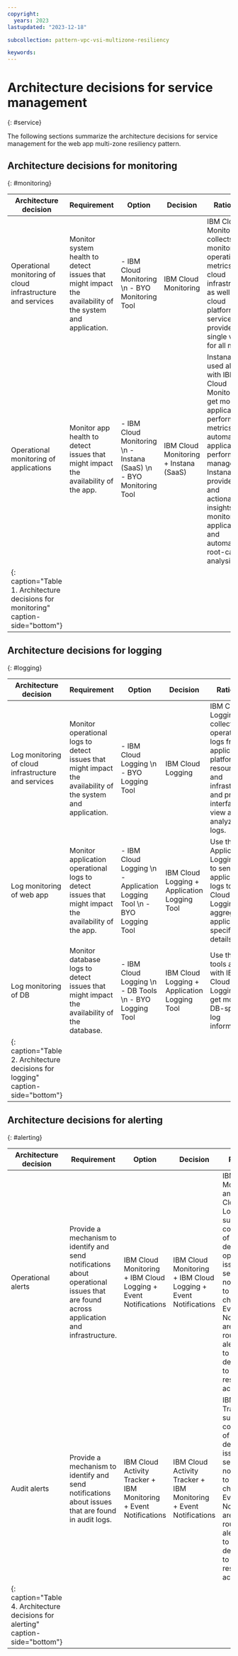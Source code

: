 ```yaml
---
copyright:
  years: 2023
lastupdated: "2023-12-18"

subcollection: pattern-vpc-vsi-multizone-resiliency

keywords:
---
```

# Architecture decisions for service management

{: #service}

The following sections summarize the architecture decisions for service management for the web app multi-zone resiliency pattern.

## Architecture decisions for monitoring

{: #monitoring}

| Architecture decision                                                              | Requirement                                                                                              | Option                                                              | Decision                              | Rationale                                                                                                                                                                                                                                                |
| ---------------------------------------------------------------------------------- | -------------------------------------------------------------------------------------------------------- | ------------------------------------------------------------------- | ------------------------------------- | -------------------------------------------------------------------------------------------------------------------------------------------------------------------------------------------------------------------------------------------------------- |
| Operational monitoring of cloud infrastructure and services                        | Monitor system health to detect issues that might impact the availability of the system and application. | - IBM Cloud Monitoring \n - BYO Monitoring Tool                     | IBM Cloud Monitoring                  | IBM Cloud Monitoring collects and monitors operational metrics for cloud infrastructure as well as the cloud platform and services and provides a single view for all metrics                                                                            |
| Operational monitoring of applications                                             | Monitor app health to detect issues that might impact the availability of the app.                       | - IBM Cloud Monitoring \n - Instana (SaaS) \n - BYO Monitoring Tool | IBM Cloud Monitoring + Instana (SaaS) | Instana is used along with IBM Cloud Monitoring to get more application performance metrics and automate application performance management. Instana provides data and actionable insights to monitor the applications and automate root-cause analysis. |
| {: caption="Table 1. Architecture decisions for monitoring" caption-side="bottom"} |                                                                                                          |                                                                     |                                       |                                                                                                                                                                                                                                                          |

## Architecture decisions for logging

{: #logging}

| Architecture decision                                                           | Requirement                                                                                                 | Option                                                                  | Decision                                     | Rationale                                                                                                                                                   |
| ------------------------------------------------------------------------------- | ----------------------------------------------------------------------------------------------------------- | ----------------------------------------------------------------------- | -------------------------------------------- | ----------------------------------------------------------------------------------------------------------------------------------------------------------- |
| Log monitoring of cloud infrastructure and services                             | Monitor operational logs to detect issues that might impact the availability of the system and application. | - IBM Cloud Logging \n - BYO Logging Tool                               | IBM Cloud Logging                            | IBM Cloud Logging collects operational logs from applications, platform resources, and infrastructure and provides interfaces to view and analyze all logs. |
| Log monitoring of web app                                                       | Monitor application operational logs to detect issues that might impact the availability of the app.        | - IBM Cloud Logging \n - Application Logging Tool \n - BYO Logging Tool | IBM Cloud Logging + Application Logging Tool | Use the Application Logging Tool to send application logs to IBM Cloud Logging and aggregate application-specific log details.                              |
| Log monitoring of DB                                                            | Monitor database logs to detect issues that might impact the availability of the database.                  | - IBM Cloud Logging \n - DB Tools \n - BYO Logging Tool                 | IBM Cloud Logging + Application Logging Tool | Use the DB tools along with IBM Cloud Logging to get more DB-specific log information.                                                                      |
| {: caption="Table 2. Architecture decisions for logging" caption-side="bottom"} |                                                                                                             |                                                                         |                                              |                                                                                                                                                             |

## Architecture decisions for alerting

{: #alerting}

| Architecture decision                                                            | Requirement                                                                                                                           | Option                                                             | Decision                                                           | Rationale                                                                                                                                                                                                                                                                |
| -------------------------------------------------------------------------------- | ------------------------------------------------------------------------------------------------------------------------------------- | ------------------------------------------------------------------ | ------------------------------------------------------------------ | ------------------------------------------------------------------------------------------------------------------------------------------------------------------------------------------------------------------------------------------------------------------------ |
| Operational alerts                                                               | Provide a mechanism to identify and send notifications about operational issues that are found across application and infrastructure. | IBM Cloud Monitoring +  IBM Cloud Logging + Event Notifications    | IBM Cloud Monitoring +  IBM Cloud Logging + Event Notifications    | IBM Cloud Monitoring and IBM Cloud Logging support the configuration of alerts to detect operational issues and send notifications to targeted channels. \n Event Notifications are used to route the alert events to service destinations to automate response actions. |
| Audit alerts                                                                     | Provide a mechanism to identify and send notifications about issues that are found in audit logs.                                     | IBM Cloud Activity Tracker + IBM Monitoring +  Event Notifications | IBM Cloud Activity Tracker + IBM Monitoring +  Event Notifications | IBM Activity Tracker supports the configuration of alerts to detect audit issues and send notifications to targeted channels. \n Event Notifications are used to route the alert events to service destinations to automate response actions.                            |
| {: caption="Table 4. Architecture decisions for alerting" caption-side="bottom"} |                                                                                                                                       |                                                                    |                                                                    |                                                                                                                                                                                                                                                                          |

